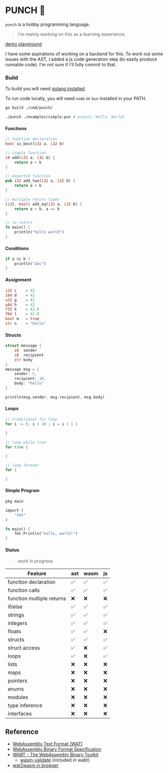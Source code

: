 # PUNCH 🥊
`punch` is a hobby programming language.  
> I'm mainly working on this as a learning experience.

[demo playground](https://dfirebaugh.github.io/punch/)

I have some aspirations of working on a backend for this.  To work out some issues with the AST, I added a js code generation step (to easily produce runnable code). I'm not sure if i'll fully commit to that.

### Build
To build you will need [golang installed](https://go.dev/doc/install).

To run code locally, you will need `node` or `bun` installed in your PATH.

```bash
go build ./cmd/punch/

./punch ./examples/simple.pun # output: Hello, World!
```

#### Functions

```rust
// function declaration
bool is_best(i32 a, i32 b)

// simple function
i8 add(i32 a, i32 b) {
    return a + b
}

// exported function
pub i32 add_two(i32 a, i32 b) {
    return a + b
}

// multiple return types
(i32, bool) add_eq(i32 a, i32 b) {
    return a + b, a == b
}

// no return
fn main() {
    println("hello world")
}
```

#### Conditions

```rust
if a && b {
    println("abc")
}
```

#### Assignment

```rust
i32 c    = 42
i64 d    = 42
u32 g    = 42
u64 h    = 42
f32 k    = 42.0
f64 l    = 42.0
bool m   = true
str n    = "hello"
```

#### Structs

```rust
struct message {
    i8  sender
    i8 	recipient
    str body
}
message msg = {
    sender: 5,
    recipient: 10,
    body: "hello"
}

println(msg.sender, msg.recipient, msg.body)
```

#### Loops

```go
// traditional for loop
for i := 0; i < 10 ; i = i + 1 {

}

// loop while true
for true {

}

// loop forever
for {

}
```

#### Simple Program

```rust
pkg main

import (
    "fmt"
)

fn main() {
    fmt.Println("hello, world!")
}
```

#### Status
> work in progress

| Feature | ast | wasm | js |
| - | - | - | - |
| function declaration | ✅ | ✅ | ✅ |
| function calls | ✅ | ✅ | ✅ |
| function multiple returns | ❌ | ❌ | ❌ |
| if/else | ✅ | ✅ | ✅ |
| strings | ✅ | ✅ | ✅ |
| integers | ✅ | ✅ | ✅ |
| floats | ✅ |  ✅ | ❌ |
| structs | ✅ | ✅ | ✅ |
| struct access | ✅ | ❌ | ✅ |
| loops | ✅ | ❌ | ✅ |
| lists | ❌ | ❌ | ❌ |
| maps | ❌ | ❌ | ❌ |
| pointers | ❌ | ❌ | ❌ |
| enums | ❌ | ❌ | ❌ |
| modules | ❌ | ❌ | ❌ |
| type inference | ❌ | ❌ | ❌ |
| interfaces | ❌ | ❌ | ❌ |

## Reference
- [WebAssembly Text Format (WAT)](https://webassembly.github.io/spec/core/text/index.html)
- [WebAssembly Binary Format Specification](https://webassembly.github.io/spec/core/binary/index.html)
- [WABT - The WebAssembly Binary Toolkit](https://github.com/WebAssembly/wabt)
    - [wasm-validate](https://webassembly.github.io/wabt/doc/wasm-validate.1.html) (included in wabt)
- [wat2wasm in browser](https://webassembly.github.io/wabt/demo/wat2wasm/)
